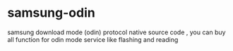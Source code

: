# samsung-odin
samsung download mode (odin) protocol native source code , you can buy all function for odin mode service like flashing and reading
